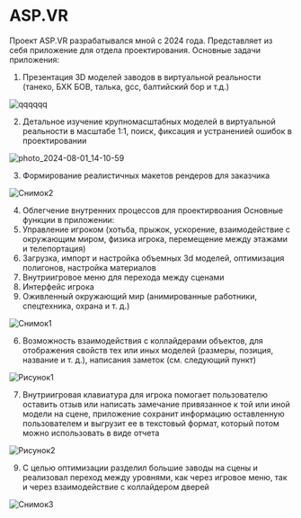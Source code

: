 # ASP.VR
Проект ASP.VR разрабатывался мной с 2024 года. Представляет из себя приложение для отдела проектирования. 
Основные задачи приложения:
1) Презентация 3D моделей заводов в виртуальной реальности (танеко, БХК БОВ, талька, gcc, балтийский бор и т.д.)

![qqqqqq](https://github.com/user-attachments/assets/f6031ff7-f655-4954-80ba-82f0f25a59f2)

2) Детальное изучение крупномасштабных моделей в виртуальной реальности в масштабе 1:1, поиск, фиксация и устраненией ошибок в проектировании

![photo_2024-08-01_14-10-59](https://github.com/user-attachments/assets/40000576-6816-483e-851e-d311abcce22b)

3) Формирование реалистичных макетов рендеров для заказчика

![Снимок2](https://github.com/user-attachments/assets/fbd15e00-8948-421a-9e50-b027b510685f)

4) Облегчение внутренних процессов для проектирвоания
Основные функции в приложении:
1) Управление игроком (хотьба, прыжок, ускорение, взаимодействие с окружающим миром, физика игрока, перемещение между этажами и телепортация)
2) Загрузка, импорт и настройка объемных 3d моделей, оптимизация полигонов, настройка материалов
3) Внутриигровое меню для перехода между сценами
4) Интерфейс игрока
5) Оживленный окружающий мир (анимированные работники, спецтехника, охрана и т. д.)

![Снимок1](https://github.com/user-attachments/assets/826d1ef7-1355-4cfb-8689-65380456fd46)

6) Возможность взаимодействия с коллайдерами объектов, для отображения свойств тех или иных моделей (размеры, позиция, название и т. д.), написания заметок (см. следующий пункт)

![Рисунок1](https://github.com/user-attachments/assets/4cb59842-1d3d-41af-a8b3-2767fe62f037)

7) Внутриигровая клавиатура для игрока помогает пользователю оставить отзыв или написать замечание привязанное к той или иной модели на сцене, приложение сохранит информацию оставленную пользователем и выгрузит ее в текстовый формат, который потом можно использовать в виде отчета

![Рисунок2](https://github.com/user-attachments/assets/49a444f4-dccc-48bc-ad00-95e13356ec74)

9) С целью оптимизации разделил большие заводы на сцены и реализовал переход между уровнями, как через игровое меню, так и через взаимодействие с коллайдером дверей 
 
![Снимок3](https://github.com/user-attachments/assets/55591724-e49c-4fb7-bd30-aafb282c6fd6)
